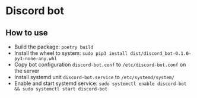 # Discord bot

## How to use

* Build the package: `poetry build`
* Install the wheel to system: `sudo pip3 install dist/discord_bot-0.1.0-py3-none-any.whl`
* Copy bot configuration `discord-bot.conf` to `/etc/discord-bot.conf` on the server
* Install systemd unit `discord-bot.service` to `/etc/systemd/system/`
* Enable and start systemd service: `sudo systemctl enable discord-bot && sudo systemctl start discord-bot`
